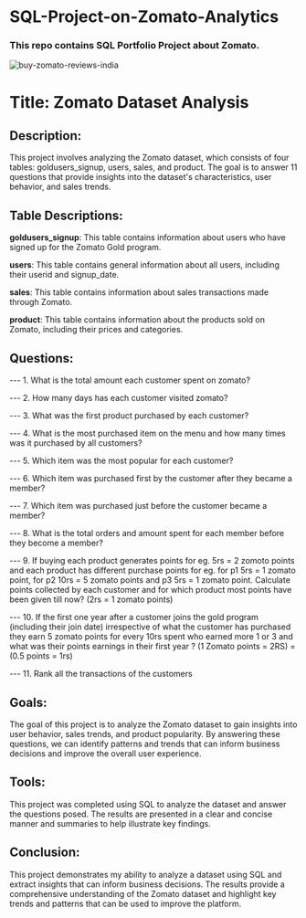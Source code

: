 # SQL-Project-on-Zomato-Analytics
### This repo contains SQL Portfolio Project about Zomato.

![buy-zomato-reviews-india](https://github.com/user-attachments/assets/3e061a73-3dff-494c-adea-67478512c621)

# Title: Zomato Dataset Analysis

## Description:

This project involves analyzing the Zomato dataset, which consists of four tables: goldusers_signup, users, sales, and product. 
The goal is to answer 11 questions that provide insights into the dataset's characteristics, user behavior, and sales trends.

## Table Descriptions:

**goldusers_signup**: This table contains information about users who have signed up for the Zomato Gold program.

**users**: This table contains general information about all users, including their userid and signup_date.

**sales**: This table contains information about sales transactions made through Zomato.

**product**: This table contains information about the products sold on Zomato, including their prices and categories.

## Questions:

--- 1. What is the total amount each customer spent on zomato?

--- 2. How many days has each customer visited zomato?

--- 3. What was the first product purchased by each customer?

--- 4. What is the most purchased item on the menu and how many times was it purchased by all customers?

--- 5. Which item was the most popular for each customer?

--- 6. Which item was purchased first by the customer after they became a member?

--- 7. Which item was purchased just before the customer became a member?

--- 8. What is the total orders and amount spent for each member before they become a member?

--- 9. If buying each product generates points for eg. 5rs = 2 zomoto points and each product has different purchase points for eg. for p1 5rs = 1 zomato point, for p2 10rs = 5 zomato points and p3 5rs = 1 zomato point. Calculate points collected by each customer and for which product most points have been given till now?            (2rs = 1 zomato points)

--- 10. If the first one year after a customer joins the gold program (including their join date) irrespective of what the customer has purchased they earn 5 zomato points for every 10rs spent who earned more 1 or 3 and what was their points earnings in their first year ? 
(1 Zomato points = 2RS)  =  (0.5 points = 1rs)

--- 11. Rank all the transactions of the customers


## Goals:

The goal of this project is to analyze the Zomato dataset to gain insights into user behavior, sales trends, and product popularity. By answering these questions, we can identify patterns and trends that can inform business decisions and improve the overall user experience.

## Tools:

This project was completed using SQL to analyze the dataset and answer the questions posed. The results are presented in a clear and concise manner and summaries to help illustrate key findings.

## Conclusion:

This project demonstrates my ability to analyze a dataset using SQL and extract insights that can inform business decisions. The results provide a comprehensive understanding of the Zomato dataset and highlight key trends and patterns that can be used to improve the platform.
